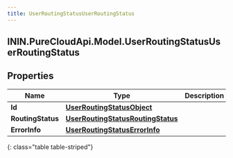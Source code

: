 ```yaml
---
title: UserRoutingStatusUserRoutingStatus
---
```

## ININ.PureCloudApi.Model.UserRoutingStatusUserRoutingStatus

## Properties

|Name | Type | Description | Notes|
|------------ | ------------- | ------------- | -------------|
| **Id** | [**UserRoutingStatusObject**](UserRoutingStatusObject.html) |  | [optional] |
| **RoutingStatus** | [**UserRoutingStatusRoutingStatus**](UserRoutingStatusRoutingStatus.html) |  | [optional] |
| **ErrorInfo** | [**UserRoutingStatusErrorInfo**](UserRoutingStatusErrorInfo.html) |  | [optional] |
{: class="table table-striped"}


